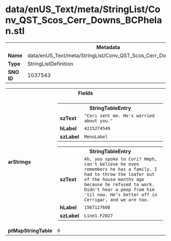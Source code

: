 <h1>data/enUS_Text/meta/StringList/Conv_QST_Scos_Cerr_Downs_BCPhelan.stl</h1><table><tr><th colspan="100%">Metadata</th></tr><tr><td><b>Name</b></td><td>data/enUS_Text/meta/StringList/Conv_QST_Scos_Cerr_Downs_BCPhelan.stl</td></tr><tr><td><b>Type</b></td><td>StringListDefinition</td></tr><tr><td><b>SNO ID</b></td><td>1037543</td></tr></table>

<table><tr><th colspan="100%">Fields</th></tr><tr><td><b>arStrings</b></td><td><table><tr><th colspan="100%">StringTableEntry</th></tr><tr><td><b>szText</b></td><td><code>"Cori sent me. He's worried about you."</code></td></tr><tr><td><b>hLabel</b></td><td><code>4215274549</code></td></tr><tr><td><b>szLabel</b></td><td><code>MenuLabel</code></td></tr></table>


<table><tr><th colspan="100%">StringTableEntry</th></tr><tr><td><b>szText</b></td><td><code>Ah, you spoke to Cori? Hmph, can't believe he even remembers he has a family. I had to throw the loafer out of the house months ago because he refused to work. Didn't hear a peep from him 'til now. He’s better off in Cerrigar, and we are too.</code></td></tr><tr><td><b>hLabel</b></td><td><code>1567127608</code></td></tr><tr><td><b>szLabel</b></td><td><code>Line1.F2027</code></td></tr></table>


</td></tr><tr><td><b>ptMapStringTable</b></td><td><code>0</code></td></tr></table>

